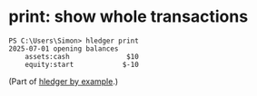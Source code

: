 # print: show whole transactions

```
PS C:\Users\Simon> hledger print
2025-07-01 opening balances
    assets:cash              $10
    equity:start            $-10

```

(Part of [hledger by example](hledger-by-example.md).)
